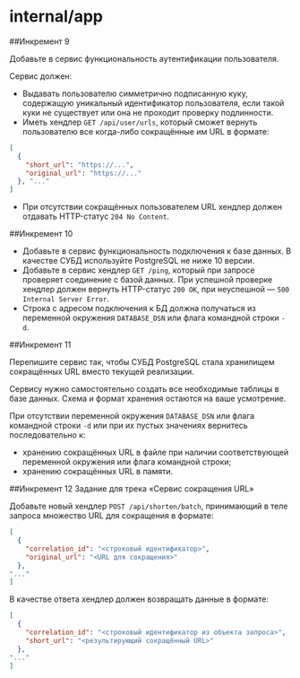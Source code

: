 # internal/app

##Инкремент 9

Добавьте в сервис функциональность аутентификации пользователя.

Сервис должен:
 - Выдавать пользователю симметрично подписанную куку, содержащую уникальный идентификатор пользователя, если такой куки не существует или она не проходит проверку подлинности.
 - Иметь хендлер `GET /api/user/urls`, который сможет вернуть пользователю все когда-либо сокращённые им URL в формате:

```json
[
  {
    "short_url": "https://...",
    "original_url": "https://..."
  }, "..."
]
```

 - При отсутствии сокращённых пользователем URL хендлер должен отдавать HTTP-статус `204 No Content`.

##Инкремент 10

 - Добавьте в сервис функциональность подключения к базе данных. В качестве СУБД используйте PostgreSQL не ниже 10 версии.
 - Добавьте в сервис хендлер `GET /ping`, который при запросе проверяет соединение с базой данных. При успешной проверке хендлер должен вернуть HTTP-статус `200 OK`, при неуспешной — `500 Internal Server Error`.
 - Строка с адресом подключения к БД должна получаться из переменной окружения `DATABASE_DSN` или флага командной строки `-d`.
   
##Инкремент 11

Перепишите сервис так, чтобы СУБД PostgreSQL стала хранилищем сокращённых URL вместо текущей реализации.

Сервису нужно самостоятельно создать все необходимые таблицы в базе данных. Схема и формат хранения остаются на ваше усмотрение.

При отсутствии переменной окружения `DATABASE_DSN` или флага командной строки `-d` или при их пустых значениях вернитесь последовательно к:
 - хранению сокращённых URL в файле при наличии соответствующей переменной окружения или флага командной строки;
 - хранению сокращённых URL в памяти.

##Инкремент 12
Задание для трека «Сервис сокращения URL»

Добавьте новый хендлер `POST /api/shorten/batch`, принимающий в теле запроса множество URL для сокращения в формате:
```json
[
  {
    "correlation_id": "<строковый идентификатор>",
    "original_url": "<URL для сокращения>"
  },
"..."
]
```
В качестве ответа хендлер должен возвращать данные в формате:
```json
[
  {
    "correlation_id": "<строковый идентификатор из объекта запроса>",
    "short_url": "<результирующий сокращённый URL>"
  },
"..."
]
``` 